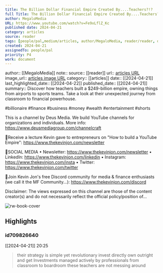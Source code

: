 ```yaml
---
title: The Billion Dollar Financial Empire Created By....Teachers?!?
full Title: The Billion Dollar Financial Empire Created By....Teachers?!?
author: MegaloMedia
URL: https://www.youtube.com/watch?v=Fe9xLflZ_Kc
published date: 2024-04-21
category: articles
source: reader
tags: [people/pal,medium/articles, author/MegaloMedia, reader/reader, date/2024-04-22, area/reader]
created: 2024-04-21
assignedTo: people/pal
priority: P4
work: document
---
```

author:: [[MegaloMedia]]
note:: 
source:: [[reader]]
url:: [articles URL](https://www.youtube.com/watch?v=Fe9xLflZ_Kc)
image_url:: [articles image URL](https://i.ytimg.com/vi/Fe9xLflZ_Kc/maxresdefault.jpg?sqp=-oaymwEoCIAKENAF8quKqQMcGADwAQH4AbYIgAKAD4oCDAgAEAEYfyATKDMwDw==&rs=AOn4CLBZDh3htpssT532puonO6w9ZUSqew)
category:: [[articles]]
date:: [[2024-04-21]]
last_highlighted_date:: [[2024-04-22]]
published_date:: [[2024-04-21]]
summary:: Discover how teachers built a $249-billion empire, owning things from airports to sports teams. Take a look at their unexpected journey from classroom to financial powerhouse.

#billionaire #finance #business #money #wealth #entertainment #shorts

This is a channel by Deus Media. We build YouTube channels for organizations and individuals. 
More info: https://www.deusmediagroup.com/channelcraft

🚀Receive a lecture Kevin gave to entrepreneurs on "How to build a YouTube Empire": https://www.thekevinjon.com/newsletter

💯SOCIAL MEDIA 
• Newsletter: https://www.thekevinjon.com/newsletter
• LinkedIn: https://www.thekevinjon.com/linkedin 
• Instagram: https://www.thekevinjon.com/insta 
• Twitter: https://www.thekevinjon.com/twitter 

💸Join Kevin Jon's free Discord community for media & finance enthusiasts (we call it the MF Community...): https://www.thekevinjon.com/discord

Disclaimer: The views expressed on this channel are those of the content creator(s) and do not necessarily reflect the official policy/position of...


![rw-book-cover](https://i.ytimg.com/vi/Fe9xLflZ_Kc/maxresdefault.jpg?sqp=-oaymwEoCIAKENAF8quKqQMcGADwAQH4AbYIgAKAD4oCDAgAEAEYfyATKDMwDw==&rs=AOn4CLBZDh3htpssT532puonO6w9ZUSqew)

## Highlights
### id709826640
[[2024-04-21]] 20:25
> their strategy is simple yet revolutionary invest directly own outright and get Investments managed actively by professionals from classroom to boardroom these teachers are not messing around


